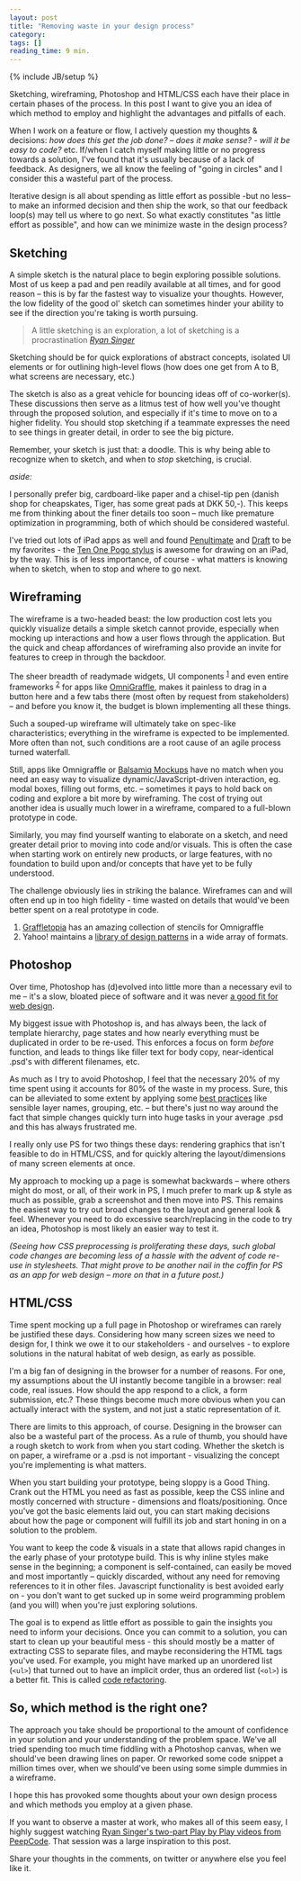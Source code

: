 ```yaml
---
layout: post
title: "Removing waste in your design process"
category: 
tags: []
reading_time: 9 min.
---
```

{% include JB/setup %}

<p class="callout">
Sketching, wireframing, Photoshop and HTML/CSS each have their place in certain phases of the process. In this post I want to give you an idea of which method to employ and highlight the advantages and pitfalls of each.
</p>

When I work on a feature or flow, I actively question my thoughts & decisions: _how does this get the job done?_ – _does it make sense?_ - _will it be easy to code?_ etc. If/when I catch myself making little or no progress towards a solution, I've found that it's usually because of a lack of feedback. As designers, we all know the feeling of "going in circles" and I consider this a wasteful part of the process.

Iterative design is all about spending as little effort as possible -but no less– to make an informed decision and then ship the work, so that our feedback loop(s) may tell us where to go next. So what exactly constitutes "as little effort as possible", and how can we minimize waste in the design process?

## Sketching

A simple sketch is the natural place to begin exploring possible solutions. Most of us keep a pad and pen readily available at all times, and for good reason – this is by far the fastest way to visualize your thoughts. However, the low fidelity of the good ol' sketch can sometimes hinder your ability to see if the direction you're taking is worth pursuing.

> A little sketching is an exploration, a lot of sketching is a procrastination
> <cite><a href="http://37signals.com/svn/posts/2241-a-little-sketching-is-an-exploration-a-lot">Ryan Singer</a></cite>

Sketching should be for quick explorations of abstract concepts, isolated UI elements or for outlining high-level flows (how does one get from A to B, what screens are necessary, etc.)

The sketch is also as a great vehicle for bouncing ideas off of  co-worker(s). These discussions then serve as a litmus test of how well you've thought through the proposed solution, and especially if it's time to move on to a higher fidelity. You should stop sketching if a teammate expresses the need to see things in greater detail, in order to see the big picture.

Remember, your sketch is just that: a doodle. This is why being able to recognize when to sketch, and when to _stop_ sketching, is crucial.

_aside:_

I personally prefer big, cardboard-like paper and a chisel-tip pen (danish shop for cheapskates, Tiger, has some great pads at DKK 50,-). This keeps me from thinking about the finer details too soon – much like premature optimization in programming, both of which should be considered wasteful.

I've tried out lots of iPad apps as well and found [Penultimate](http://itunes.apple.com/us/app/penultimate/id354098826?mt=8) and [Draft](http://itunes.apple.com/us/app/draft/id375570329?mt=8) to be my favorites - the [Ten One Pogo stylus](http://tenonedesign.com/stylus.php) is awesome for drawing on an iPad, by the way.
This is of less importance, of course - what matters is knowing when to sketch, when to stop and where to go next.

## Wireframing

The wireframe is a two-headed beast: the low production cost lets you quickly visualize details a simple sketch cannot provide, especially when mocking up interactions and how a user flows through the application. But the quick and cheap affordances of wireframing also provide an invite for features to creep in through the backdoor.

The sheer breadth of readymade widgets, UI components <sup><a href="#footnote1">1</a></sup> and even entire frameworks <sup><a href="#footnote2">2</a></sup> for apps like [OmniGraffle][], makes it painless to drag in a button here and a few tabs there (most often by request from stakeholders) – and before you know it, the budget is blown implementing all these things.

[omnigraffle]: http://www.omnigroup.com/products/omnigraffle

Such a souped-up wireframe will ultimately take on spec-like characteristics; everything in the wireframe is expected to be implemented. More often than not, such conditions are a root cause of an agile process turned waterfall.

Still, apps like Omnigraffle or [Balsamiq Mockups](http://www.balsamiq.com/) have no match when you need an easy way to visualize dynamic/JavaScript-driven interaction, eg. modal boxes, filling out forms, etc. – sometimes it pays to hold back on coding and explore a bit more by wireframing. The cost of trying out another idea is usually much lower in a wireframe, compared to a full-blown prototype in code.

Similarly, you may find yourself wanting to elaborate on a sketch, and need greater detail prior to moving into code and/or visuals. This is often the case when starting work on entirely new products, or large features, with no foundation to build upon and/or concepts that have yet to be fully understood.

The challenge obviously lies in striking the balance. Wireframes can and will often end up in too high fidelity - time wasted on details that would've been better spent on a real prototype in code.

<ol class="footnotes">
	<li id="footnote1"><a href="http://graffletopia.com/">Graffletopia</a> has an amazing collection of stencils for Omnigraffle</li>
	<li id="footnote2">Yahoo! maintains a <a href="http://developer.yahoo.com/ypatterns/about/stencils/">library of design patterns</a> in a wide array of formats.</li>
</ol>

## Photoshop

Over time, Photoshop has (d)evolved into little more than a necessary evil to me – it's a slow, bloated piece of software and it was never [a good fit for web design][app].

[app]: http://v4.jasonsantamaria.com/articles/a-real-web-design-application/ "Jason Santa Maria articulated this better than I ever could back in 2010"

My biggest issue with Photoshop is, and has always been, the lack of template hierarchy, page states and how nearly everything must be duplicated in order to be re-used. This enforces a focus on form _before_ function, and leads to things like filler text for body copy, near-identical .psd's with different filenames, etc.

As much as I try to avoid Photoshop, I feel that the necessary 20% of my time spent using it accounts for 80% of the waste in my process. Sure, this can be alleviated to some extent by applying some [best practices][etiquette] like sensible layer names, grouping, etc. – but there's just no way around the fact that simple changes quickly turn into huge tasks in your average .psd and this has always frustrated me.

[etiquette]: http://photoshopetiquette.com/ "Colloquially known as The Photoshop Etiquette"

I really only use PS for two things these days: rendering graphics that isn't feasible to do in HTML/CSS, and for quickly altering the layout/dimensions of many screen elements at once.

My approach to mocking up a page is somewhat backwards – where others might do most, or all, of their work in PS, I much prefer to mark up & style as much as possible, grab a screenshot and then move into PS. This remains the easiest way to try out broad changes to the layout and general look & feel. Whenever you need to do excessive search/replacing in the code to try an idea, Photoshop is most likely an easier way to test it.

_(Seeing how CSS preprocessing is proliferating these days, such global code changes are becoming less of a hassle with the advent of code re-use in stylesheets. That might prove to be another nail in the coffin for PS as an app for web design – more on that in a future post.)_



## HTML/CSS

Time spent mocking up a full page in Photoshop or wireframes can rarely be justified these days. Considering how many screen sizes we need to design for, I think we owe it to our stakeholders - and ourselves - to explore solutions in the natural habitat of web design, as early as possible.

I'm a big fan of designing in the browser for a number of reasons. For one, my assumptions about the UI instantly become tangible in a browser: real code, real issues. How should the app respond to a click, a form submission, etc.? These things become much more obvious when you can actually interact with the system, and not just a static representation of it.

There are limits to this approach, of course. Designing in the browser can also be a wasteful part of the process. As a rule of thumb, you should have a rough sketch to work from when you start coding. Whether the sketch is on paper, a wireframe or a .psd is not important - visualizing the concept you're implementing is what matters.

When you start building your prototype, being sloppy is a Good Thing. Crank out the HTML you need as fast as possible, keep the CSS inline and mostly concerned with structure - dimensions and floats/positioning. Once you've got the basic elements laid out, you can start making decisions about how the page or component will fulfill its job and start honing in on a solution to the problem.

You want to keep the code & visuals in a state that allows rapid changes in the early phase of your prototype build. This is why inline styles make sense in the beginning; a component is self-contained, can easily be moved and most importantly – quickly discarded, without any need for removing references to it in other files. Javascript functionality is best avoided early on - you don't want to get sucked up in some weird programming problem (and you will) when you're just exploring solutions.

The goal is to expend as little effort as possible to gain the insights you need to inform your decisions. Once you can commit to a solution, you can start to clean up your beautiful mess - this should mostly be a matter of extracting CSS to separate files, and maybe reconsidering the HTML tags you've used. For example, you might have marked up an unordered list (`<ul>`) that turned out to have an implicit order, thus an ordered list (`<ol>`) is a better fit. This is called [code refactoring].

[code refactoring]: http://en.wikipedia.org/wiki/Code_refactoring

## So, which method is the right one?

The approach you take should be proportional to the amount of confidence in your solution and your understanding of the problem space. We've all tried spending too much time fiddling with a Photoshop canvas, when we should've been drawing lines on paper. Or reworked some code snippet a million times over, when we should've been using some simple dummies in a wireframe.

I hope this has provoked some thoughts about your own design process and which methods you employ at a given phase.

If you want to observe a master at work, who makes all of this seem easy, I highly suggest watching [Ryan Singer's two-part Play by Play videos from PeepCode][rjs]. That session was a large inspiration to this post.

[rjs]: http://peepcode.com/products/ryan-singer-ux

Share your thoughts in the comments, on twitter or anywhere else you feel like it.